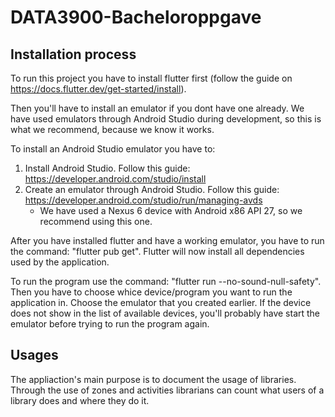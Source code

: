 # DATA3900-Bacheloroppgave

## Installation process

To run this project you have to install flutter first (follow the guide on https://docs.flutter.dev/get-started/install).

Then you'll have to install an emulator if you dont have one already. We have used emulators through Android Studio during development, so this is what we recommend, because we know it works. 

To install an Android Studio emulator you have to: 
1. Install Android Studio. Follow this guide: https://developer.android.com/studio/install
2. Create an emulator through Android Studio. Follow this guide: https://developer.android.com/studio/run/managing-avds
   - We have used a Nexus 6 device with Android x86 API 27, so we recommend using this one.

After you have installed flutter and have a working emulator, you have to run the command: "flutter pub get". Flutter will now install all dependencies used by the application.

To run the program use the command: "flutter run --no-sound-null-safety". Then you have to choose whice device/program you want to run the application in. Choose the emulator that you created earlier. If the device does not show in the list of available devices, you'll probably have start the emulator before trying to run the program again.

## Usages

The appliaction's main purpose is to document the usage of libraries. Through the use of zones and activities librarians can count what users of a library does and where they do it.

